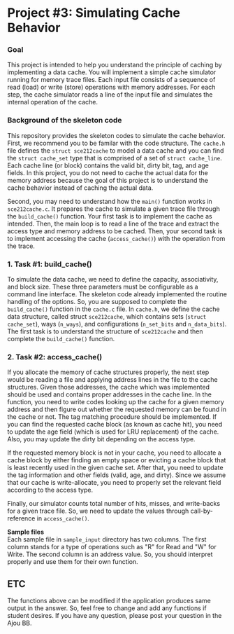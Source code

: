 # Project #3: Simulating Cache Behavior

### Goal
This project is intended to help you understand the principle of caching by implementing a data cache. You will implement a simple cache simulator running for memory trace files. Each input file consists of a sequence of read (load) or write (store) operations with memory addresses. For each step, the cache simulator reads a line of the input file and simulates the internal operation of the cache. 

### Background of the skeleton code

This repository provides the skeleton codes to simulate the cache behavior. First, we recommend you to be familar with the code structure.
The `cache.h` file defines the `struct sce212cache` to model a data cache and you can find the `struct cache_set` type that is comprised of
a set of `struct cache_line`. Each cache line (or block) contains the valid bit, dirty bit, tag, and age fields. In this project, you do not
need to cache the actual data for the memory address because the goal of this project is to understand the cache behavior instead of caching
the actual data. 

Second, you may need to understand how the `main()` function works in `sce212cache.c`. It prepares the cache to simulate a given trace file through 
the `build_cache()` function. Your first task is to implement the cache as intended. Then, the main loop is to read a line of the trace and extract
the access type and memory address to be cached. Then, your second task is to implement accessing the cache (`access_cache()`) with the operation from the trace.


### 1. Task #1: __build_cache()__  
To simulate the data cache, we need to define the capacity, associativity, and block size. These three parameters must be configurable as a command line
interface. The skeleton code already implemented the routine handling of the options. So, you are supposed to complete the `build_cache()` function in the
`cache.c` file. In `cache.h`, we define the cache data structure, called struct `sce212cache`, which contains sets (`struct cache_set`), ways (`n_ways`),
and configurations (`n_set_bits` and `n_data_bits`). The first task is to understand the structure of `sce212cache` and then complete the `build_cache()`
function. 

### 2. Task #2: __access_cache()__
If you allocate the memory of cache structures properly, the next step would be reading a file and applying address lines in the file to the cache
structures. Given those addresses, the cache which was implemented should be  used and contains proper addresses in the cache line. In the function,
you need to write codes looking up the cache for a given memory address and then figure out whether the requested memory can be found in the cache or
not. The tag matching procedure should be implemented. If you can find the requested cache block (as known as cache hit), you need to update the age
field (which is used for LRU replacement) of the cache. Also, you may update the dirty bit depending on the access type. 
    
If the requested memory block is not in your cache, you need to allocate a cache block by either finding an empty space or evicting a cache block that
is least recently used in the given cache set. After that, you need to update the tag information and other fields (valid, age, and dirty). Since we
assume that our cache is write-allocate, you need to properly set the relevant field according to the access type.

Finally, our simulator counts total number of hits, misses, and write-backs for a given trace file. So, we need to update the values through call-by-reference in `access_cache()`.

__Sample files__  
Each sample file in `sample_input` directory has two columns. The first column stands for 
a type of operations such as "R" for Read and "W" for Write. The second column is an address value.
So, you should interpret properly and use them for their own function.

## ETC
The functions above can be modified if the application produces same output in the answer.
So, feel free to change and add any functions if student desires. If you have any question, 
please post your question in the Ajou BB.
